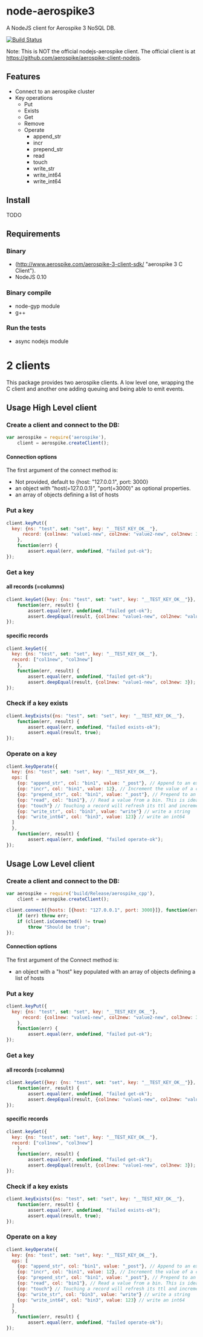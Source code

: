 node-aerospike3
===============

A NodeJS client for Aerospike 3 NoSQL DB.


[![Build Status](https://travis-ci.org/jfrabaute/node-aerospike3.png?branch=master)](https://travis-ci.org/jfrabaute/node-aerospike3)

Note: This is NOT the official nodejs-aerospike client. The official client is at https://github.com/aerospike/aerospike-client-nodejs.


Features
--------

* Connect to an aerospike cluster
* Key operations
   * Put
   * Exists
   * Get
   * Remove
   * Operate
      * append_str
      * incr
      * prepend_str
      * read
      * touch
      * write_str
      * write_int64
      * write_int64


Install
-------

TODO

Requirements
------------

### Binary
* (http://www.aerospike.com/aerospike-3-client-sdk/ "aerospike 3 C Client").
* NodeJS 0.10

### Binary compile

* node-gyp module
* g++

### Run the tests
* async nodejs module

2 clients
=========

This package provides two aerospike clients. A low level one, wrapping the C client and another one adding queuing and being able to emit events.

Usage High Level client
-----------------------

### Create a client and connect to the DB:

```js
var aerospike = require('aerospike'),
    client = aerospike.createClient();
```

#### Connection options

The first argument of the connect method is:

* Not provided, default to {host: "127.0.0.1", port: 3000}
* an object with "host(=127.0.0.1)", "port(=3000)" as optional properties.
* an array of objects defining a list of hosts

### Put a key

```js
client.keyPut({
  key: {ns: "test", set: "set", key: "__TEST_KEY_OK__"},
      record: {col1new: "value1-new", col2new: "value2-new", col3new: 3}
    },
    function(err) {
        assert.equal(err, undefined, "failed put-ok");
});
```

### Get a key

#### all records (=columns)
```js
client.keyGet({key: {ns: "test", set: "set", key: "__TEST_KEY_OK__"}},
    function(err, result) {
        assert.equal(err, undefined, "failed get-ok");
        assert.deepEqual(result, {col1new: "value1-new", col2new: "value2-new", col3new: 3});
});
```

#### specific records

```js
client.keyGet({
  key: {ns: "test", set: "set", key: "__TEST_KEY_OK__"},
  record: ["col1new", "col3new"]
    },
    function(err, result) {
        assert.equal(err, undefined, "failed get-ok");
        assert.deepEqual(result, {col1new: "value1-new", col3new: 3});
});
```

### Check if a key exists


```js
client.keyExists({ns: "test", set: "set", key: "__TEST_KEY_OK__"},
    function(err, result) {
        assert.equal(err, undefined, "failed exists-ok");
        assert.equal(result, true);
});
```

### Operate on a key

```js
client.keyOperate({
  key: {ns: "test", set: "set", key: "__TEST_KEY_OK__"},
  ops: [
    {op: "append_str", col: "bin1", value: "_post"}, // Append to an existing column string
    {op: "incr", col: "bin1", value: 12}, // Increment the value of a column
    {op: "prepend_str", col: "bin1", value: "_post"}, // Prepend to an existing column string
    {op: "read", col: "bin1"}, // Read a value from a bin. This is ideal, if you performed an operation on a bin, and want to read the new value.
    {op: "touch"} // Touching a record will refresh its ttl and increment the generation of the record.
    {op: "write_str", col: "bin3", value: "write"} // write a string
    {op: "write_int64", col: "bin3", value: 123} // write an int64
  ]
  },
    function(err, result) {
        assert.equal(err, undefined, "failed operate-ok");
});
```

Usage Low Level client
----------------------

### Create a client and connect to the DB:

```js
var aerospike = require('build/Release/aerospike_cpp'),
    client = aerospike.createClient();

client.connect({hosts: [{host: "127.0.0.1", port: 3000}]}, function(err) {
    if (err) throw err;
    if (client.isConnected() != true)
        throw "Should be true";
});
```

#### Connection options

The first argument of the Connect method is:

* an object with a "host" key populated with an array of objects defining a list of hosts

### Put a key

```js
client.keyPut({
  key: {ns: "test", set: "set", key: "__TEST_KEY_OK__"},
      record: {col1new: "value1-new", col2new: "value2-new", col3new: 3}
    },
    function(err) {
        assert.equal(err, undefined, "failed put-ok");
});
```

### Get a key

#### all records (=columns)
```js
client.keyGet({key: {ns: "test", set: "set", key: "__TEST_KEY_OK__"}},
    function(err, result) {
        assert.equal(err, undefined, "failed get-ok");
        assert.deepEqual(result, {col1new: "value1-new", col2new: "value2-new", col3new: 3});
});
```

#### specific records

```js
client.keyGet({
  key: {ns: "test", set: "set", key: "__TEST_KEY_OK__"},
  record: ["col1new", "col3new"]
    },
    function(err, result) {
        assert.equal(err, undefined, "failed get-ok");
        assert.deepEqual(result, {col1new: "value1-new", col3new: 3});
});
```

### Check if a key exists


```js
client.keyExists({ns: "test", set: "set", key: "__TEST_KEY_OK__"},
    function(err, result) {
        assert.equal(err, undefined, "failed exists-ok");
        assert.equal(result, true);
});
```

### Operate on a key

```js
client.keyOperate({
  key: {ns: "test", set: "set", key: "__TEST_KEY_OK__"},
  ops: [
    {op: "append_str", col: "bin1", value: "_post"}, // Append to an existing column string
    {op: "incr", col: "bin1", value: 12}, // Increment the value of a column
    {op: "prepend_str", col: "bin1", value: "_post"}, // Prepend to an existing column string
    {op: "read", col: "bin1"}, // Read a value from a bin. This is ideal, if you performed an operation on a bin, and want to read the new value.
    {op: "touch"} // Touching a record will refresh its ttl and increment the generation of the record.
    {op: "write_str", col: "bin3", value: "write"} // write a string
    {op: "write_int64", col: "bin3", value: 123} // write an int64
  ]
  },
    function(err, result) {
        assert.equal(err, undefined, "failed operate-ok");
});
```
